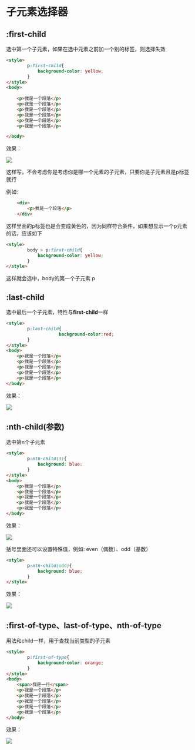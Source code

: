 # 子元素选择器



## :first-child

选中第一个子元素，如果在选中元素之前加一个别的标签，则选择失效

```html
<style>
        p:first-child{
            background-color: yellow;
        }
</style>
<body>
    
    <p>我是一个段落</p>
    <p>我是一个段落</p>
    <p>我是一个段落</p>
    <p>我是一个段落</p>
    <p>我是一个段落</p>
    <p>我是一个段落</p>

</body>
```



效果：

![](https://i.loli.net/2019/11/23/Yrw9FxRvqHy3BUt.png)

这样写，不会考虑你是考虑你是哪一个元素的子元素，只要你是子元素且是p标签就行

例如:

```html
    <div>
        <p>我是一个段落</p>
    </div>
```

这样里面的p标签也是会变成黄色的，因为同样符合条件，如果想显示一个p元素的话，应该如下

```html
<style>
        body > p:first-child{
            background-color: yellow;
        }
</style>
```

这样就会选中，body的第一个子元素 p



## :last-child

选中最后一个子元素，特性与**first-child**一样

```html
<style> 
        p:last-child{
                    background-color:red;
        }
</style>
<body>
    <p>我是一个段落</p>
    <p>我是一个段落</p>
    <p>我是一个段落</p>
    <p>我是一个段落</p>
    <p>我是一个段落</p>
</body>
```

效果：

![](https://i.loli.net/2019/11/24/fw85m1ChZpoXjDa.png)





## :nth-child(参数)

选中第n个子元素

```html
<style> 
        p:nth-child(3){
            background: blue;
        }
</style>
<body>
    <p>我是一个段落</p>
    <p>我是一个段落</p>
    <p>我是一个段落</p>
    <p>我是一个段落</p>
    <p>我是一个段落</p>
</body>
```

效果：

![](https://i.loli.net/2019/11/24/xSygCHbLEUAzY3M.png)

括号里面还可以设置特殊值，例如: even（偶数）、odd（基数）

```html
<style> 
        p:nth-child(odd){
            background: blue;
        }
</style>
```

效果：

![](https://i.loli.net/2019/11/24/6GxMb3fyrcXL8Wq.png)





## :first-of-type、last-of-type、nth-of-type

用法和child一样，用于查找当前类型的子元素

```html
<style> 
        p:first-of-type{
            background-color: orange;
        }
</style>
<body>
    <span>我是一行</span>
    <p>我是一个段落</p>
    <p>我是一个段落</p>
    <p>我是一个段落</p>
    <p>我是一个段落</p>
    <p>我是一个段落</p>
</body>
```

效果：

![](https://i.loli.net/2019/11/24/n7qV9G3CRTofiU8.png)

